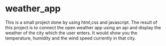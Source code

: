 # weather_app

This is a small project done by using html,css and javascript. The result of this project is to connect the open weather app using an api and display the weather of the city
which the user enters. It would show you the temperature, humidity and the wind speed currently in that city.
